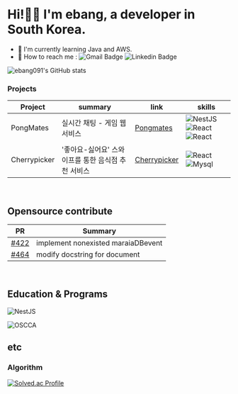 # Hi!👋🏻  I'm ebang, a developer in South Korea.

-  🌱 I'm currently learning Java and AWS.
- 📮 How to reach me : ![Gmail Badge](https://img.shields.io/badge/Gmail-d14836?style=flat-square&logo=Gmail&logoColor=white&link=mailto:dskhe8@gmail.com) ![Linkedin Badge](https://img.shields.io/badge/Linkedin-0A66C2?style=flat-square&logo=linkedin&logoColor=white&link=https://www.linkedin.com/in/bang-eunjung-5a5695283/)


![ebang091's GitHub stats](https://github-readme-stats.vercel.app/api?username=ebang091&show_icons=true&bg_color=EBB8DD&title_color=BE398D)


### Projects
|Project | summary| link|skills|
|---|---|---|---|
|PongMates|실시간 채팅 - 게임 웹 서비스|[Pongmates](https://github.com/42Seoul-LastDance)|![NestJS](https://img.shields.io/badge/nestjs-E0234E?style=for-the-badge&logo=nestjs&logoColor=#E0234E) ![React](https://img.shields.io/badge/react-61DAFB?style=for-the-badge&logo=React&logoColor=white) ![React](https://img.shields.io/badge/postgresql-4169E1?style=for-the-badge&logo=postgresql&logoColor=white)
|Cherrypicker|'좋아요-싫어요' 스와이프를 통한 음식점 추천 서비스|[Cherrypicker](https://github.com/CherryPick3r)|![React](https://img.shields.io/badge/java_spring-6DB33F?style=for-the-badge&logo=spring&logoColor=white) ![Mysql](https://img.shields.io/badge/mysql-4479A1?style=for-the-badge&logo=mysql&logoColor=white)|
<br/>

## Opensource contribute
|PR|Summary|
|---|---|
|[#422](https://github.com/julien-duponchelle/python-mysql-replication/pull/422)|implement nonexisted maraiaDBevent|
|[#464](https://github.com/julien-duponchelle/python-mysql-replication/pull/464)|modify docstring for document|
<br/>

## Education & Programs

![NestJS](https://img.shields.io/badge/42seoul-black?style=for-the-badge&logo=42&logoColor=#E0234E&link=https://42seoul.kr/)


![OSCCA](https://oopy.lazyrockets.com/api/v2/notion/image?src=https%3A%2F%2Fs3-us-west-2.amazonaws.com%2Fsecure.notion-static.com%2Fe8856deb-8305-4520-a315-556dfb892aa4%2F2023-OSSCA-Profile-Image_circle_thiner-outline_black.png&blockId=1dc9fb0f-99b1-4edb-9055-e81c6e8542d8&width=256&link=https://www.oss.kr/ossca_23_projects/show/2d3fc657-7d79-404c-8fa7-84db9c5d4d4d)
<br/>

## etc
### Algorithm
[![Solved.ac Profile](http://mazassumnida.wtf/api/v2/generate_badge?boj=dkssudgkgl)](https://solved.ac/dkssudgkgl/)


